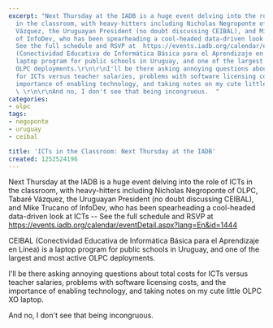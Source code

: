 ```yaml
---
excerpt: "Next Thursday at the IADB is a huge event delving into the role of ICTs
  in the classroom, with heavy-hitters including Nicholas Negroponte of OLPC, Tabaré
  Vázquez, the Uruguayan President (no doubt discussing CEIBAL), and Mike Trucano
  of InfoDev, who has been spearheading a cool-headed data-driven look at ICTs --
  See the full schedule and RSVP at  https://events.iadb.org/calendar/eventDetail.aspx?lang=En&id=1444\r\n\r\nCEIBAL
  (Conectividad Educativa de Informática Básica para el Aprendizaje en Línea) is a
  laptop program for public schools in Uruguay, and one of the largest and most active
  OLPC deployments.\r\n\r\nI'll be there asking annoying questions about total costs
  for ICTs versus teacher salaries, problems with software licensing costs, and the
  importance of enabling technology, and taking notes on my cute little OLPC XO laptop.
  \ \r\n\r\nAnd no, I don't see that being incongruous.  "
categories:
- olpc
tags:
- negoponte
- uruguay
- ceibal

title: 'ICTs in the Classroom: Next Thursday at the IADB'
created: 1252524196
---
```

Next Thursday at the IADB is a huge event delving into the role of ICTs in the classroom, with heavy-hitters including Nicholas Negroponte of OLPC, Tabaré Vázquez, the Uruguayan President (no doubt discussing CEIBAL), and Mike Trucano of InfoDev, who has been spearheading a cool-headed data-driven look at ICTs -- See the full schedule and RSVP at  https://events.iadb.org/calendar/eventDetail.aspx?lang=En&id=1444

CEIBAL (Conectividad Educativa de Informática Básica para el Aprendizaje en Línea) is a laptop program for public schools in Uruguay, and one of the largest and most active OLPC deployments.

I'll be there asking annoying questions about total costs for ICTs versus teacher salaries, problems with software licensing costs, and the importance of enabling technology, and taking notes on my cute little OLPC XO laptop.  

And no, I don't see that being incongruous.  
